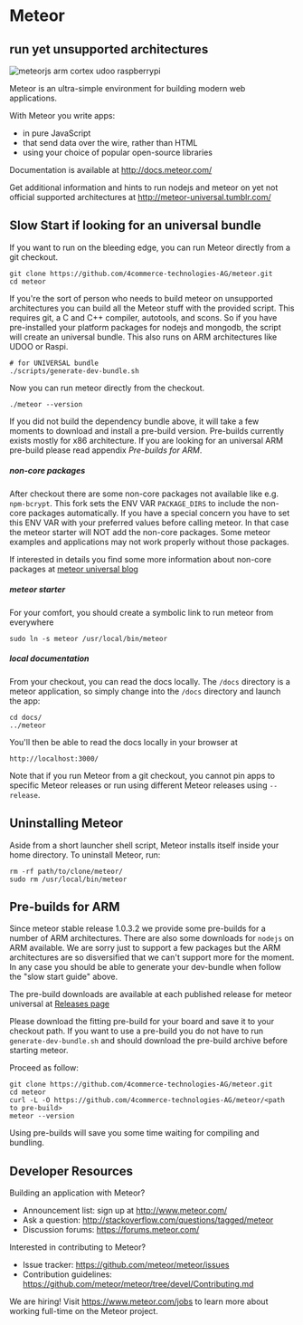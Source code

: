 # Meteor

## run yet unsupported architectures

![meteorjs arm cortex udoo raspberrypi](https://lh3.googleusercontent.com/-N7bR3zreEoA/VFZRK3WdBtI/AAAAAAAAAhA/-8gPsAszTnM/w600-h498-no/meteorjs-udoo-raspi-arm-cortex.png)

Meteor is an ultra-simple environment for building modern web
applications.

With Meteor you write apps:

* in pure JavaScript
* that send data over the wire, rather than HTML
* using your choice of popular open-source libraries

Documentation is available at http://docs.meteor.com/

Get additional information and hints to run nodejs and meteor on yet not official supported architectures at http://meteor-universal.tumblr.com/  

## Slow Start if looking for an universal bundle

If you want to run on the bleeding edge, you
can run Meteor directly from a git checkout.

    git clone https://github.com/4commerce-technologies-AG/meteor.git
    cd meteor

If you're the sort of person who needs to build meteor on unsupported architectures
you can build all the Meteor stuff with the provided script. This requires git, a C and C++ compiler,
autotools, and scons. So if you have pre-installed your platform packages for
nodejs and mongodb, the script will create an universal bundle. This
also runs on ARM architectures like UDOO or Raspi.

    # for UNIVERSAL bundle
    ./scripts/generate-dev-bundle.sh

Now you can run meteor directly from the checkout.

    ./meteor --version

If you did not build the dependency bundle above, it will take a few moments to
download and install a pre-build version. Pre-builds currently exists mostly for
x86 architecture. If you are looking for an universal ARM pre-build please read
appendix _Pre-builds for ARM_.

##### non-core packages

After checkout there are some non-core packages not available like e.g. `npm-bcrypt`.
This fork sets the ENV VAR `PACKAGE_DIRS` to include the non-core packages automatically.
If you have a special concern you have to set this ENV VAR with your preferred values
before calling meteor. In that case the meteor starter will NOT add the non-core packages.
Some meteor examples and applications may not work properly without those packages.

If interested in details you find some more information about non-core packages at 
[meteor universal blog](http://meteor-universal.tumblr.com/post/111435518849/use-non-core-packages-for-your-meteor-apps)

##### meteor starter

For your comfort, you should create a symbolic link to run meteor from everywhere

    sudo ln -s meteor /usr/local/bin/meteor

##### local documentation

From your checkout, you can read the docs locally. The `/docs` directory is a
meteor application, so simply change into the `/docs` directory and launch
the app:

    cd docs/
    ../meteor

You'll then be able to read the docs locally in your browser at

    http://localhost:3000/

Note that if you run Meteor from a git checkout, you cannot pin apps to specific
Meteor releases or run using different Meteor releases using `--release`.

## Uninstalling Meteor

Aside from a short launcher shell script, Meteor installs itself inside your
home directory. To uninstall Meteor, run:

    rm -rf path/to/clone/meteor/
    sudo rm /usr/local/bin/meteor

## Pre-builds for ARM

Since meteor stable release 1.0.3.2 we provide some pre-builds for a number of ARM
architectures. There are also some downloads for `nodejs` on ARM available. We are
sorry just to support a few packages but the ARM architectures are so disversified
that we can't support more for the moment. In any case you should be able to generate
your dev-bundle when follow the "slow start guide" above.

The pre-build downloads are available at each published release for meteor universal
at [Releases page](https://github.com/4commerce-technologies-AG/meteor/releases)

Please download the fitting pre-build for your board and save it to your checkout
path. If you want to use a pre-build you do not have to run `generate-dev-bundle.sh`
and should download the pre-build archive before starting meteor.

Proceed as follow:

    git clone https://github.com/4commerce-technologies-AG/meteor.git
    cd meteor
    curl -L -O https://github.com/4commerce-technologies-AG/meteor/<path to pre-build>
    meteor --version

Using pre-builds will save you some time waiting for compiling and bundling.

## Developer Resources

Building an application with Meteor?

* Announcement list: sign up at http://www.meteor.com/
* Ask a question: http://stackoverflow.com/questions/tagged/meteor
* Discussion forums: https://forums.meteor.com/

Interested in contributing to Meteor?

* Issue tracker: https://github.com/meteor/meteor/issues
* Contribution guidelines: https://github.com/meteor/meteor/tree/devel/Contributing.md

We are hiring!  Visit https://www.meteor.com/jobs to
learn more about working full-time on the Meteor project.

